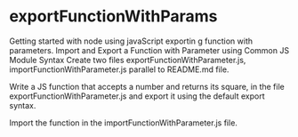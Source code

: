 # exportFunctionWithParams
Getting started with node using javaScript exportin g function with parameters.
Import and Export a Function with Parameter using Common JS Module Syntax
Create two files exportFunctionWithParameter.js, importFunctionWithParameter.js parallel to README.md file.

Write a JS function that accepts a number and returns its square, in the file exportFunctionWithParameter.js and export it using the default export syntax.

Import the function in the importFunctionWithParameter.js file.
